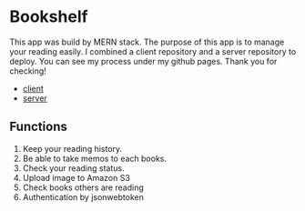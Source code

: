 # Bookshelf

This app was build by MERN stack. The purpose of this app is to manage your reading easily. I combined a client repository and a server repository to deploy. You can see my process under my github pages. Thank you for checking!

- [client](https://github.com/ShotaTogawa/bookshelf-client)
- [server](https://github.com/ShotaTogawa/bookshelf)

## Functions

1. Keep your reading history.
2. Be able to take memos to each books.
3. Check your reading status.
4. Upload image to Amazon S3
5. Check books others are reading
6. Authentication by jsonwebtoken
